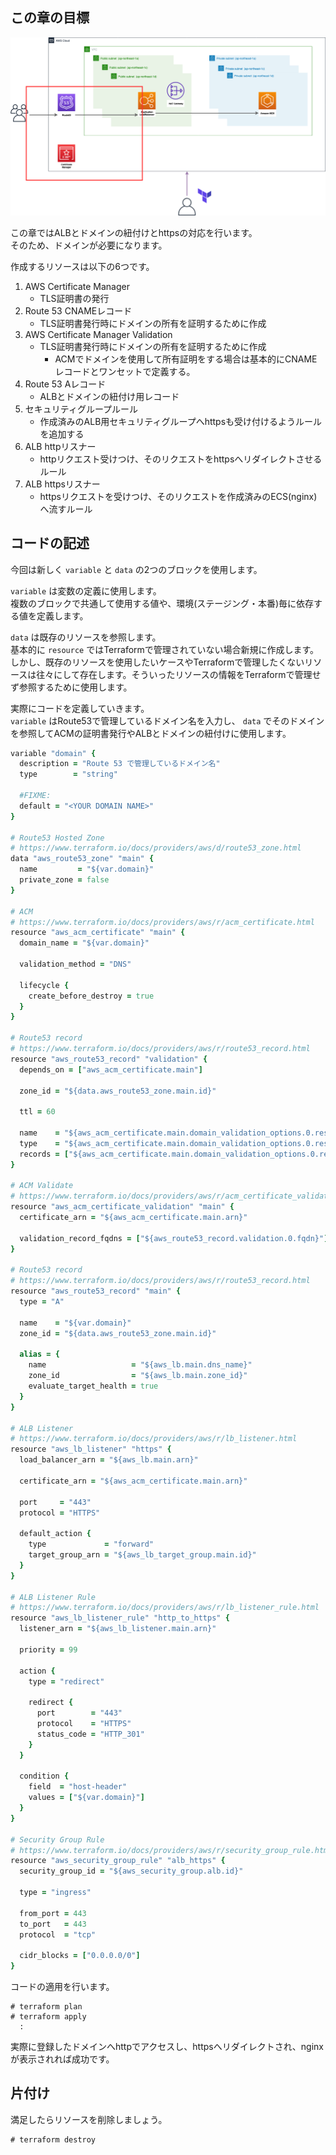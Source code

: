 ## この章の目標
![https](imgs/https.png)

この章ではALBとドメインの紐付けとhttpsの対応を行います。  
そのため、ドメインが必要になります。

作成するリソースは以下の6つです。

1. AWS Certificate Manager
    - TLS証明書の発行
2. Route 53 CNAMEレコード
    - TLS証明書発行時にドメインの所有を証明するために作成
1. AWS Certificate Manager Validation
    - TLS証明書発行時にドメインの所有を証明するために作成
        - ACMでドメインを使用して所有証明をする場合は基本的にCNAMEレコードとワンセットで定義する。
3. Route 53 Aレコード
    - ALBとドメインの紐付け用レコード
4. セキュリティグループルール
    - 作成済みのALB用セキュリティグループへhttpsも受け付けるようルールを追加する
5. ALB httpリスナー
    - httpリクエスト受けつけ、そのリクエストをhttpsへリダイレクトさせるルール
6. ALB httpsリスナー
    - httpsリクエストを受けつけ、そのリクエストを作成済みのECS(nginx)へ流すルール

## コードの記述
今回は新しく `variable` と `data` の2つのブロックを使用します。

`variable` は変数の定義に使用します。  
複数のブロックで共通して使用する値や、環境(ステージング・本番)毎に依存する値を定義します。

`data` は既存のリソースを参照します。  
基本的に `resource` ではTerraformで管理されていない場合新規に作成します。しかし、既存のリソースを使用したいケースやTerraformで管理したくないリソースは往々にして存在します。そういったリソースの情報をTerraformで管理せず参照するために使用します。

実際にコードを定義していきます。  
`variable` はRoute53で管理しているドメイン名を入力し、 `data` でそのドメインを参照してACMの証明書発行やALBとドメインの紐付けに使用します。

```ruby
variable "domain" {
  description = "Route 53 で管理しているドメイン名"
  type        = "string"

  #FIXME:
  default = "<YOUR DOMAIN NAME>"
}

# Route53 Hosted Zone
# https://www.terraform.io/docs/providers/aws/d/route53_zone.html
data "aws_route53_zone" "main" {
  name         = "${var.domain}"
  private_zone = false
}

# ACM
# https://www.terraform.io/docs/providers/aws/r/acm_certificate.html
resource "aws_acm_certificate" "main" {
  domain_name = "${var.domain}"

  validation_method = "DNS"

  lifecycle {
    create_before_destroy = true
  }
}

# Route53 record
# https://www.terraform.io/docs/providers/aws/r/route53_record.html
resource "aws_route53_record" "validation" {
  depends_on = ["aws_acm_certificate.main"]

  zone_id = "${data.aws_route53_zone.main.id}"

  ttl = 60

  name    = "${aws_acm_certificate.main.domain_validation_options.0.resource_record_name}"
  type    = "${aws_acm_certificate.main.domain_validation_options.0.resource_record_type}"
  records = ["${aws_acm_certificate.main.domain_validation_options.0.resource_record_value}"]
}

# ACM Validate
# https://www.terraform.io/docs/providers/aws/r/acm_certificate_validation.html
resource "aws_acm_certificate_validation" "main" {
  certificate_arn = "${aws_acm_certificate.main.arn}"

  validation_record_fqdns = ["${aws_route53_record.validation.0.fqdn}"]
}

# Route53 record
# https://www.terraform.io/docs/providers/aws/r/route53_record.html
resource "aws_route53_record" "main" {
  type = "A"

  name    = "${var.domain}"
  zone_id = "${data.aws_route53_zone.main.id}"

  alias = {
    name                   = "${aws_lb.main.dns_name}"
    zone_id                = "${aws_lb.main.zone_id}"
    evaluate_target_health = true
  }
}

# ALB Listener
# https://www.terraform.io/docs/providers/aws/r/lb_listener.html
resource "aws_lb_listener" "https" {
  load_balancer_arn = "${aws_lb.main.arn}"

  certificate_arn = "${aws_acm_certificate.main.arn}"

  port     = "443"
  protocol = "HTTPS"

  default_action {
    type             = "forward"
    target_group_arn = "${aws_lb_target_group.main.id}"
  }
}

# ALB Listener Rule
# https://www.terraform.io/docs/providers/aws/r/lb_listener_rule.html
resource "aws_lb_listener_rule" "http_to_https" {
  listener_arn = "${aws_lb_listener.main.arn}"

  priority = 99

  action {
    type = "redirect"

    redirect {
      port        = "443"
      protocol    = "HTTPS"
      status_code = "HTTP_301"
    }
  }

  condition {
    field  = "host-header"
    values = ["${var.domain}"]
  }
}

# Security Group Rule
# https://www.terraform.io/docs/providers/aws/r/security_group_rule.html
resource "aws_security_group_rule" "alb_https" {
  security_group_id = "${aws_security_group.alb.id}"

  type = "ingress"

  from_port = 443
  to_port   = 443
  protocol  = "tcp"

  cidr_blocks = ["0.0.0.0/0"]
}
```

コードの適用を行います。
```
# terraform plan
# terraform apply
  :
```

実際に登録したドメインへhttpでアクセスし、httpsへリダイレクトされ、nginxが表示されれば成功です。

## 片付け
満足したらリソースを削除しましょう。

```
# terraform destroy
```

